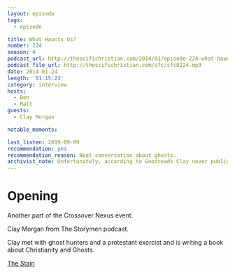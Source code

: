 ```yaml
---
layout: episode
tags:
  - episode

title: What Haunts Us?
number: 224
season: 4
podcast_url: http://thescifichristian.com/2014/01/episode-224-what-haunts-us/
podcast_file_url: http://thescifichristian.com/sfc/sfc0224.mp3
date: 2014-01-24
length: '01:15:23'
category: interview
hosts:
  - Ben
  - Matt
guests:
  - Clay Morgan

notable_moments:

last_listen: 2019-09-09
recommendation: yes
recommendation_reason: Neat conversation about ghosts. 
archivist_note: Unfortunately, according to Goodreads Clay never published his book
---
```

# Opening
Another part of the Crossover Nexus event. 

Clay Morgan from The Storymen podcast. 

Clay met with ghost hunters and a protestant exorcist and is writing a book about Christianity and Ghosts. 

[The Stain](https://pictorial.jezebel.com/the-mystery-of-the-ghostly-stain-in-the-attic-of-the-at-1762714504) 